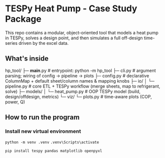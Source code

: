 # TESPy Heat Pump - Case Study Package

This repo contains a modular, object-oriented tool that models a heat pump in TESPy, solves a design point, and then simulates a full off-design time-series driven by the excel data.

## What's inside

hp_tool/
├─ __main__.py        # entrypoint: python -m hp_tool
├─ cli.py             # argument parsing; wiring of config → pipeline → plots
├─ config.py          # declarative ColumnMap + default sheet/column names & mapping knobs
├─ io/
│  └─ pipeline.py     # core ETL + TESPy workflow (merge sheets, map to refrigerant, solve)
├─ models/
│  └─ heat_pump.py    # OOP TESPy model (build, design/offdesign, metrics)
└─ viz/
   └─ plots.py        # time-aware plots (COP, power, Q)

## How to run the program

### Install new virtual environment

```python -m venv .venv```
```.venv\Scripts\activate```

```pip install tespy pandas matplotlib openpyxl ```
